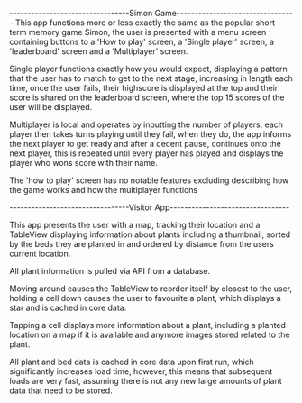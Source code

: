 ---------------------------------Simon Game---------------------------------
This app functions more or less exactly the same as the popular short term
memory game Simon, the user is presented with a menu screen containing buttons
to a 'How to play' screen, a 'Single player' screen, a 'leaderboard' screen and 
a 'Multiplayer' screen. 

Single player functions exactly how you would expect, displaying a pattern that
the user has to match to get to the next stage, increasing in length each time, 
once the user fails, their highscore is displayed at the top and their score is
shared on the leaderboard screen, where the top 15 scores of the user will be
displayed. 

Multiplayer is local and operates by inputting the number of players, each player 
then takes turns playing until they fail, when they do, the app informs the next 
player to get ready and after a decent pause, continues onto the next player, this 
is repeated until every player has played and displays the player who wons score
with their name.

The 'how to play' screen has no notable features excluding describing how the 
game works and how the multiplayer functions  

---------------------------------Visitor App---------------------------------

This app presents the user with a map, tracking their location and a TableView
displaying information about plants including a thumbnail, sorted by the beds 
they are planted in and ordered by distance from the users current location.

All plant information is pulled via API from a database.

Moving around causes the TableView to reorder itself by closest to the user, 
holding a cell down causes the user to favourite a plant, which displays 
a star and is cached in core data.

Tapping a cell displays more information about a plant, including a planted 
location on a map if it is available and anymore images stored related to the 
plant.

All plant and bed data is cached in core data upon first run, which significantly
increases load time, however, this means that subsequent loads are very fast,
assuming there is not any new large amounts of plant data that need to be stored.
